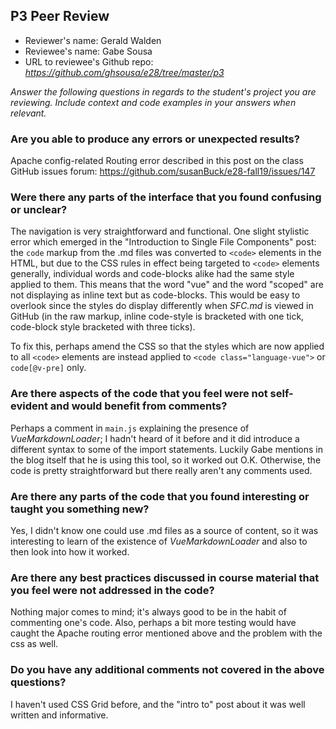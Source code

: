 ## P3 Peer Review

+ Reviewer's name: Gerald Walden
+ Reviewee's name: Gabe Sousa
+ URL to reviewee's Github repo: *https://github.com/ghsousa/e28/tree/master/p3*

*Answer the following questions in regards to the student's project you are reviewing. Include context and code examples in your answers when relevant.*

### Are you able to produce any errors or unexpected results?
Apache config-related Routing error described in this post on the class GitHub issues forum:
https://github.com/susanBuck/e28-fall19/issues/147


### Were there any parts of the interface that you found confusing or unclear?
The navigation is very straightforward and functional. One slight stylistic error which emerged in the "Introduction to Single File Components" post: the `code` markup from the .md files was converted to `<code>` elements in the HTML, but due to the CSS rules in effect being targeted to `<code>` elements generally, individual words and code-blocks alike had the same style applied to them. This means that the word "vue" and the word "scoped" are not displaying as inline text but as code-blocks. This would be easy to overlook since the styles do display differently when  _SFC.md_ is viewed in GitHub (in the raw markup, inline code-style is bracketed with one tick, code-block style bracketed with three ticks).

To fix this, perhaps amend the CSS so that the styles which are now applied to all `<code>` elements are instead applied to `<code class="language-vue">` or `code[@v-pre]` only. 

### Are there aspects of the code that you feel were not self-evident and would benefit from comments?
Perhaps a comment in `main.js` explaining the presence of _VueMarkdownLoader_; I hadn't heard of it before and it did introduce a different syntax to some of the import statements. Luckily Gabe mentions in the blog itself that he is using this tool, so it worked out O.K. Otherwise, the code is pretty straightforward but there really aren't any comments used.  

### Are there any parts of the code that you found interesting or taught you something new?
Yes, I didn't know one could use .md files as a source of content, so it was interesting to learn of the existence of _VueMarkdownLoader_ and also to then look into how it worked.  

### Are there any best practices discussed in course material that you feel were not addressed in the code?
Nothing major comes to mind; it's always good to be in the habit of commenting one's code. Also, perhaps a bit more testing would have caught the Apache routing error mentioned above and the problem with the css as well. 

### Do you have any additional comments not covered in the above questions?
I haven't used CSS Grid before, and the "intro to" post about it was well written and informative. 
